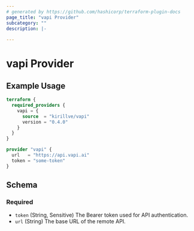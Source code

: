 ```yaml
---
# generated by https://github.com/hashicorp/terraform-plugin-docs
page_title: "vapi Provider"
subcategory: ""
description: |-
  
---
```


# vapi Provider



## Example Usage

```terraform
terraform {
  required_providers {
    vapi = {
      source  = "kirillve/vapi"
      version = "0.4.0"
    }
  }
}

provider "vapi" {
  url   = "https://api.vapi.ai"
  token = "some-token"
}
```

<!-- schema generated by tfplugindocs -->
## Schema

### Required

- `token` (String, Sensitive) The Bearer token used for API authentication.
- `url` (String) The base URL of the remote API.
